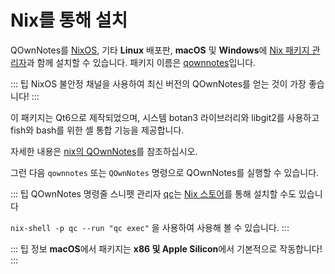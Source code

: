 # Nix를 통해 설치

QOwnNotes를 [NixOS](https://nixos.org/), 기타 **Linux** 배포판, **macOS** 및 **Windows**에 [Nix 패키지 관리자](https://nixos.org/download/)과 함께 설치할 수 있습니다. 패키지 이름은 [qownnotes](https://search.nixos.org/packages?channel=unstable&show=qownnotes)입니다.

::: 팁
NixOS 불안정 채널을 사용하여 최신 버전의 QOwnNotes를 얻는 것이 가장 좋습니다!
:::

이 패키지는 Qt6으로 제작되었으며, 시스템 botan3 라이브러리와 libgit2를 사용하고 fish와 bash를 위한 셸 통합 기능을 제공합니다.

자세한 내용은 [nix의 QOwnNotes](https://search.nixos.org/packages?channel=unstable&show=qownnotes)를 참조하십시오.

그런 다음 `qownnotes` 또는 `QOwnNotes` 명령으로 QOwnNotes를 실행할 수 있습니다.

::: 팁
QOwnNotes 명령줄 스니펫 관리자 [qc](https://github.com/qownnotes/qc)는 [Nix 스토어](https://search.nixos.org/packages?channel=unstable&show=qc)를 통해 설치할 수도 있습니다

`nix-shell -p qc --run "qc exec"` 을 사용하여 사용해 볼 수 있습니다.
:::

::: 팁 정보
**macOS**에서 패키지는 **x86 및 Apple Silicon**에서 기본적으로 작동합니다!
:::
